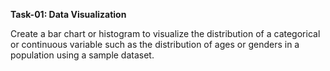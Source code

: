 
**Task-01: Data Visualization**

Create a bar chart or histogram to visualize the distribution of a categorical or continuous variable such as the distribution of ages or genders in a population using a sample dataset.
